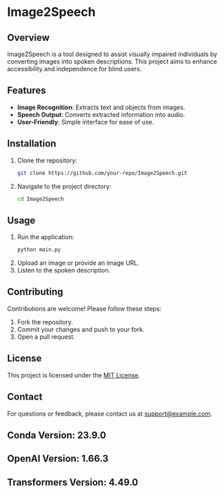 # Image2Speech

## Overview
Image2Speech is a tool designed to assist visually impaired individuals by converting images into spoken descriptions. This project aims to enhance accessibility and independence for blind users.

## Features
- **Image Recognition**: Extracts text and objects from images.
- **Speech Output**: Converts extracted information into audio.
- **User-Friendly**: Simple interface for ease of use.

## Installation
1. Clone the repository:
    ```bash
    git clone https://github.com/your-repo/Image2Speech.git
    ```
2. Navigate to the project directory:
    ```bash
    cd Image2Speech
    ```

## Usage
1. Run the application:
    ```bash
    python main.py
    ```
2. Upload an image or provide an image URL.
3. Listen to the spoken description.

## Contributing
Contributions are welcome! Please follow these steps:
1. Fork the repository.
2. Commit your changes and push to your fork.
3. Open a pull request.

## License
This project is licensed under the [MIT License](LICENSE).

## Contact
For questions or feedback, please contact us at support@example.com.

## Conda Version: 23.9.0
## OpenAI Version: 1.66.3
## Transformers Version: 4.49.0